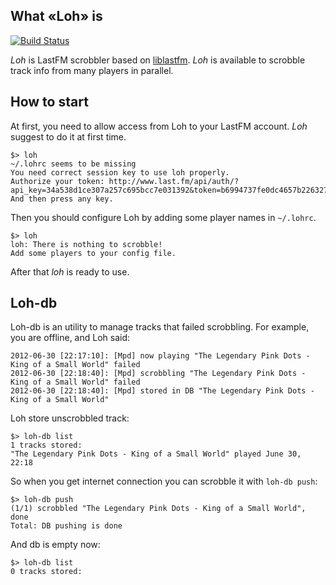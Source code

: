 ## What «Loh» is

[![Build Status](https://secure.travis-ci.org/dmalikov/loh.png?branch=master)](http://travis-ci.org/dmalikov/loh)

*Loh* is LastFM scrobbler based on [liblastfm](https://github.com/supki/haskell-liblastfm).
*Loh* is available to scrobble track info from many players in parallel.

## How to start
At first, you need to allow access from Loh to your LastFM account. *Loh* suggest to do it at first time.

    $> loh
    ~/.lohrc seems to be missing
    You need correct session key to use loh properly.
    Authorize your token: http://www.last.fm/api/auth/?api_key=34a538d1ce307a257c695bcc7e031392&token=b6994737fe0dc4657b22632746b1769e
    And then press any key.

Then you should configure Loh by adding some player names in `~/.lohrc`.

    $> loh
    loh: There is nothing to scrobble!
    Add some players to your config file.

After that *loh* is ready to use.

## Loh-db
Loh-db is an utility to manage tracks that failed scrobbling. For example, you are offline, and Loh said:

    2012-06-30 [22:17:10]: [Mpd] now playing "The Legendary Pink Dots - King of a Small World" failed
    2012-06-30 [22:18:40]: [Mpd] scrobbling "The Legendary Pink Dots - King of a Small World" failed 
    2012-06-30 [22:18:40]: [Mpd] stored in DB "The Legendary Pink Dots - King of a Small World"

Loh store unscrobbled track:

    $> loh-db list
    1 tracks stored:
    "The Legendary Pink Dots - King of a Small World" played June 30, 22:18

So when you get internet connection you can scrobble it with `loh-db push`:

    $> loh-db push
    (1/1) scrobbled "The Legendary Pink Dots - King of a Small World", done
    Total: DB pushing is done

And db is empty now:

    $> loh-db list
    0 tracks stored:
